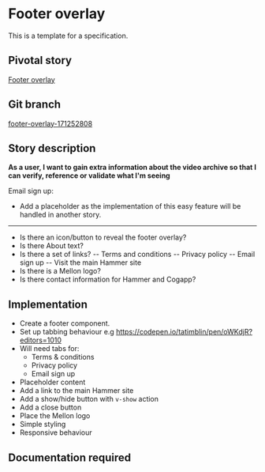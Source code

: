 <!-- Generate a new file using -->
<!-- sed -e "s/\Footer overlay/My story/" -e "s/\171252808/156128780/" -e "s/\footer-overlay-171252808/`git_current_branch`/g" template.md | tee "`git_current_branch`.md" -->

# Footer overlay

This is a template for a specification.

## Pivotal story

[Footer overlay](https://www.pivotaltracker.com/story/show/171252808)

## Git branch

[footer-overlay-171252808](https://github.com/HammerMuseum/hammer-video/footer-overlay-171252808)

## Story description

**As a user, I want to gain extra information about the video archive so that I can verify, reference or validate what I'm seeing**

Email sign up:
- Add a placeholder as the implementation of this easy feature will be handled in another story.

---
- Is there an icon/button to reveal the footer overlay?
- Is there About text? 
- Is there a set of links?
-- Terms and conditions
-- Privacy policy
-- Email sign up
-- Visit the main Hammer site 
- Is there is a Mellon logo?
- Is there contact information for Hammer and Cogapp?


## Implementation
- Create a footer component.
- Set up tabbing behaviour e.g https://codepen.io/tatimblin/pen/oWKdjR?editors=1010
- Will need tabs for:
  - Terms & conditions
  - Privacy policy
  - Email sign up
- Placeholder content
- Add a link to the main Hammer site
- Add a show/hide button with `v-show` action
- Add a close button
- Place the Mellon logo
- Simple styling
- Responsive behaviour

## Documentation required
